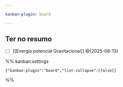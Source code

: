 ```yaml
---

kanban-plugin: board

---
```


## Ter no resumo

- [ ] [[Energia potencial Gravitacional]] @{2025-08-13}




%% kanban:settings
```
{"kanban-plugin":"board","list-collapse":[false]}
```
%%